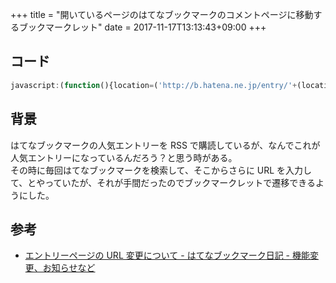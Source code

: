 +++
title = "開いているページのはてなブックマークのコメントページに移動するブックマークレット"
date = 2017-11-17T13:13:43+09:00
+++

## コード

```javascript
javascript:(function(){location=('http://b.hatena.ne.jp/entry/'+(location.protocol=='https:'?'s/':'')+location.host+location.pathname+location.search)}());
```

## 背景

はてなブックマークの人気エントリーを RSS で購読しているが、なんでこれが人気エントリーになっているんだろう？と思う時がある。  
その時に毎回はてなブックマークを検索して、そこからさらに URL を入力して、とやっていたが、それが手間だったのでブックマークレットで遷移できるようにした。

## 参考

- [エントリーページの URL 変更について - はてなブックマーク日記 - 機能変更、お知らせなど](http://hatena.g.hatena.ne.jp/hatenabookmark/20090703/1246609167)
